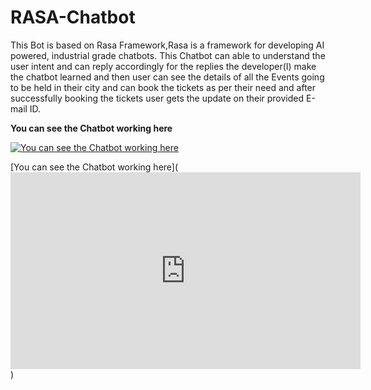 # RASA-Chatbot

This Bot is based on Rasa Framework,Rasa is a framework for developing AI powered, industrial grade chatbots. 
This Chatbot can able to understand the user intent and can reply accordingly for the replies the developer(I) make the chatbot learned and then user can see the details of all the Events going to be held in their city and can book the tickets as per their need and after successfully booking the tickets user gets the update on their provided E-mail ID.

<b>
  You can see the Chatbot working here
</b>

[![You can see the Chatbot working here](https://img.youtube.com/vi/Td-azDBqt5Y/0.jpg)](https://www.youtube.com/watch?v=Td-azDBqt5Y)

[You can see the Chatbot working here](<iframe width="560" height="315" src="https://www.youtube.com/embed/Td-azDBqt5Y" frameborder="0" allow="accelerometer; autoplay; clipboard-write; encrypted-media; gyroscope; picture-in-picture" allowfullscreen></iframe>)

